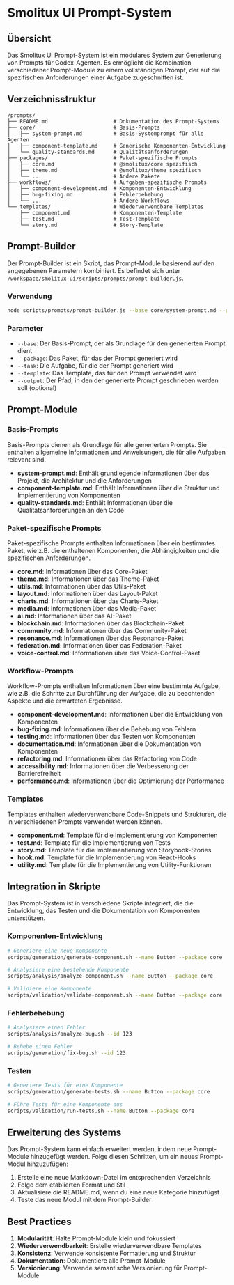 # Smolitux UI Prompt-System

## Übersicht

Das Smolitux UI Prompt-System ist ein modulares System zur Generierung von Prompts für Codex-Agenten. Es ermöglicht die Kombination verschiedener Prompt-Module zu einem vollständigen Prompt, der auf die spezifischen Anforderungen einer Aufgabe zugeschnitten ist.

## Verzeichnisstruktur

```
/prompts/
├── README.md                     # Dokumentation des Prompt-Systems
├── core/                         # Basis-Prompts
│   ├── system-prompt.md          # Basis-Systemprompt für alle Agenten
│   ├── component-template.md     # Generische Komponenten-Entwicklung
│   └── quality-standards.md      # Qualitätsanforderungen
├── packages/                     # Paket-spezifische Prompts
│   ├── core.md                   # @smolitux/core spezifisch
│   ├── theme.md                  # @smolitux/theme spezifisch
│   └── ...                       # Andere Pakete
├── workflows/                    # Aufgaben-spezifische Prompts
│   ├── component-development.md  # Komponenten-Entwicklung
│   ├── bug-fixing.md             # Fehlerbehebung
│   └── ...                       # Andere Workflows
└── templates/                    # Wiederverwendbare Templates
    ├── component.md              # Komponenten-Template
    ├── test.md                   # Test-Template
    └── story.md                  # Story-Template
```

## Prompt-Builder

Der Prompt-Builder ist ein Skript, das Prompt-Module basierend auf den angegebenen Parametern kombiniert. Es befindet sich unter `/workspace/smolitux-ui/scripts/prompts/prompt-builder.js`.

### Verwendung

```bash
node scripts/prompts/prompt-builder.js --base core/system-prompt.md --package core --task component-development --template component
```

### Parameter

- `--base`: Der Basis-Prompt, der als Grundlage für den generierten Prompt dient
- `--package`: Das Paket, für das der Prompt generiert wird
- `--task`: Die Aufgabe, für die der Prompt generiert wird
- `--template`: Das Template, das für den Prompt verwendet wird
- `--output`: Der Pfad, in den der generierte Prompt geschrieben werden soll (optional)

## Prompt-Module

### Basis-Prompts

Basis-Prompts dienen als Grundlage für alle generierten Prompts. Sie enthalten allgemeine Informationen und Anweisungen, die für alle Aufgaben relevant sind.

- **system-prompt.md**: Enthält grundlegende Informationen über das Projekt, die Architektur und die Anforderungen
- **component-template.md**: Enthält Informationen über die Struktur und Implementierung von Komponenten
- **quality-standards.md**: Enthält Informationen über die Qualitätsanforderungen an den Code

### Paket-spezifische Prompts

Paket-spezifische Prompts enthalten Informationen über ein bestimmtes Paket, wie z.B. die enthaltenen Komponenten, die Abhängigkeiten und die spezifischen Anforderungen.

- **core.md**: Informationen über das Core-Paket
- **theme.md**: Informationen über das Theme-Paket
- **utils.md**: Informationen über das Utils-Paket
- **layout.md**: Informationen über das Layout-Paket
- **charts.md**: Informationen über das Charts-Paket
- **media.md**: Informationen über das Media-Paket
- **ai.md**: Informationen über das AI-Paket
- **blockchain.md**: Informationen über das Blockchain-Paket
- **community.md**: Informationen über das Community-Paket
- **resonance.md**: Informationen über das Resonance-Paket
- **federation.md**: Informationen über das Federation-Paket
- **voice-control.md**: Informationen über das Voice-Control-Paket

### Workflow-Prompts

Workflow-Prompts enthalten Informationen über eine bestimmte Aufgabe, wie z.B. die Schritte zur Durchführung der Aufgabe, die zu beachtenden Aspekte und die erwarteten Ergebnisse.

- **component-development.md**: Informationen über die Entwicklung von Komponenten
- **bug-fixing.md**: Informationen über die Behebung von Fehlern
- **testing.md**: Informationen über das Testen von Komponenten
- **documentation.md**: Informationen über die Dokumentation von Komponenten
- **refactoring.md**: Informationen über das Refactoring von Code
- **accessibility.md**: Informationen über die Verbesserung der Barrierefreiheit
- **performance.md**: Informationen über die Optimierung der Performance

### Templates

Templates enthalten wiederverwendbare Code-Snippets und Strukturen, die in verschiedenen Prompts verwendet werden können.

- **component.md**: Template für die Implementierung von Komponenten
- **test.md**: Template für die Implementierung von Tests
- **story.md**: Template für die Implementierung von Storybook-Stories
- **hook.md**: Template für die Implementierung von React-Hooks
- **utility.md**: Template für die Implementierung von Utility-Funktionen

## Integration in Skripte

Das Prompt-System ist in verschiedene Skripte integriert, die die Entwicklung, das Testen und die Dokumentation von Komponenten unterstützen.

### Komponenten-Entwicklung

```bash
# Generiere eine neue Komponente
scripts/generation/generate-component.sh --name Button --package core

# Analysiere eine bestehende Komponente
scripts/analysis/analyze-component.sh --name Button --package core

# Validiere eine Komponente
scripts/validation/validate-component.sh --name Button --package core
```

### Fehlerbehebung

```bash
# Analysiere einen Fehler
scripts/analysis/analyze-bug.sh --id 123

# Behebe einen Fehler
scripts/generation/fix-bug.sh --id 123
```

### Testen

```bash
# Generiere Tests für eine Komponente
scripts/generation/generate-tests.sh --name Button --package core

# Führe Tests für eine Komponente aus
scripts/validation/run-tests.sh --name Button --package core
```

## Erweiterung des Systems

Das Prompt-System kann einfach erweitert werden, indem neue Prompt-Module hinzugefügt werden. Folge diesen Schritten, um ein neues Prompt-Modul hinzuzufügen:

1. Erstelle eine neue Markdown-Datei im entsprechenden Verzeichnis
2. Folge dem etablierten Format und Stil
3. Aktualisiere die README.md, wenn du eine neue Kategorie hinzufügst
4. Teste das neue Modul mit dem Prompt-Builder

## Best Practices

1. **Modularität**: Halte Prompt-Module klein und fokussiert
2. **Wiederverwendbarkeit**: Erstelle wiederverwendbare Templates
3. **Konsistenz**: Verwende konsistente Formatierung und Struktur
4. **Dokumentation**: Dokumentiere alle Prompt-Module
5. **Versionierung**: Verwende semantische Versionierung für Prompt-Module